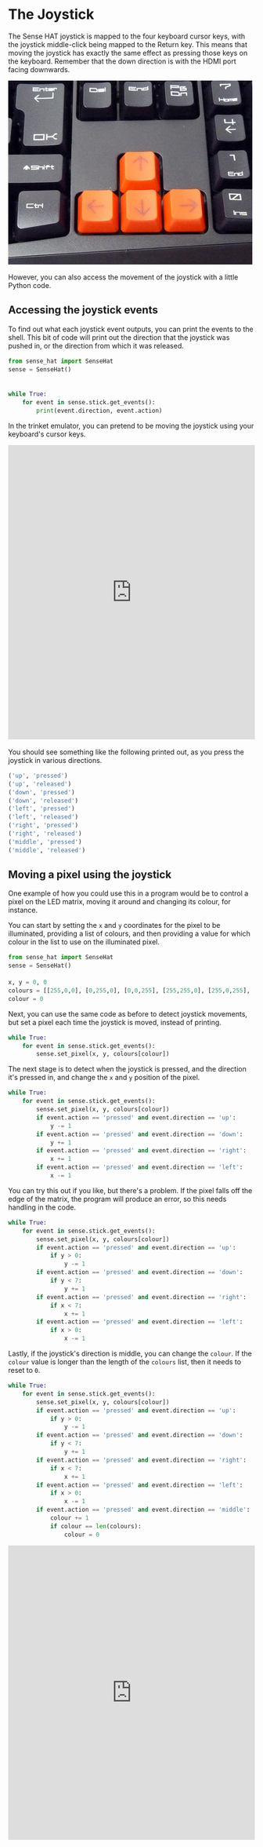 # The Joystick

The Sense HAT joystick is mapped to the four keyboard cursor keys, with the joystick middle-click being mapped to the Return key. This means that moving the joystick has exactly the same effect as pressing those keys on the keyboard. Remember that the down direction is with the HDMI port facing downwards.

  ![](images/cursor_keys.jpg)
  
However, you can also access the movement of the joystick with a little Python code.

## Accessing the joystick events

To find out what each joystick event outputs, you can print the events to the shell. This bit of code will print out the direction that the joystick was pushed in, or the direction from which it was released.

```python
from sense_hat import SenseHat
sense = SenseHat()


while True:
    for event in sense.stick.get_events():
        print(event.direction, event.action)
```

In the trinket emulator, you can pretend to be moving the joystick using your keyboard's cursor keys.

<iframe src="https://trinket.io/embed/python/ee4e2a3edf" width="100%" height="600" frameborder="0" marginwidth="0" marginheight="0" allowfullscreen></iframe>

You should see something like the following printed out, as you press the joystick in various directions.

```python
('up', 'pressed')
('up', 'released')
('down', 'pressed')
('down', 'released')
('left', 'pressed')
('left', 'released')
('right', 'pressed')
('right', 'released')
('middle', 'pressed')
('middle', 'released')
```

## Moving a pixel using the joystick

One example of how you could use this in a program would be to control a pixel on the LED matrix, moving it around and changing its colour, for instance.

You can start by setting the `x` and `y` coordinates for the pixel to be illuminated, providing a list of colours, and then providing a value for which colour in the list to use on the illuminated pixel.

```python
from sense_hat import SenseHat
sense = SenseHat()

x, y = 0, 0
colours = [[255,0,0], [0,255,0], [0,0,255], [255,255,0], [255,0,255], [0,255,255]]
colour = 0
```

Next, you can use the same code as before to detect joystick movements, but set a pixel each time the joystick is moved, instead of printing.

```python
while True:
	for event in sense.stick.get_events():
		sense.set_pixel(x, y, colours[colour])
```

The next stage is to detect when the joystick is pressed, and the direction it's pressed in, and change the `x` and `y` position of the pixel.

```python
while True:
	for event in sense.stick.get_events():
		sense.set_pixel(x, y, colours[colour])
		if event.action == 'pressed' and event.direction == 'up':
			y -= 1
		if event.action == 'pressed' and event.direction == 'down':
			y += 1
		if event.action == 'pressed' and event.direction == 'right':
			x += 1
		if event.action == 'pressed' and event.direction == 'left':
			x -= 1
```

You can try this out if you like, but there's a problem. If the pixel falls off the edge of the matrix, the program will produce an error, so this needs handling in the code.

```python
while True:
    for event in sense.stick.get_events():
        sense.set_pixel(x, y, colours[colour])
        if event.action == 'pressed' and event.direction == 'up':
            if y > 0:
                y -= 1
        if event.action == 'pressed' and event.direction == 'down':
            if y < 7:
                y += 1
        if event.action == 'pressed' and event.direction == 'right':
            if x < 7:
                x += 1
        if event.action == 'pressed' and event.direction == 'left':
            if x > 0:
                x -= 1
```

Lastly, if the joystick's direction is middle, you can change the `colour`. If the `colour` value is longer than the length of the `colours` list, then it needs to reset to `0`.

```python
while True:
    for event in sense.stick.get_events():
        sense.set_pixel(x, y, colours[colour])
        if event.action == 'pressed' and event.direction == 'up':
            if y > 0:
                y -= 1
        if event.action == 'pressed' and event.direction == 'down':
            if y < 7:
                y += 1
        if event.action == 'pressed' and event.direction == 'right':
            if x < 7:
                x += 1
        if event.action == 'pressed' and event.direction == 'left':
            if x > 0:
                x -= 1
        if event.action == 'pressed' and event.direction == 'middle':
            colour += 1
            if colour == len(colours):
                colour = 0
```

<iframe src="https://trinket.io/embed/python/459fe4e4e1" width="100%" height="600" frameborder="0" marginwidth="0" marginheight="0" allowfullscreen></iframe>

